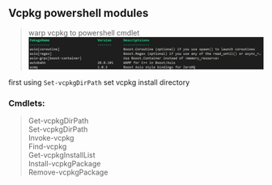 ## Vcpkg powershell modules
> warp vcpkg to powershell cmdlet
> ![img](img/Screenshot%202023-01-02%20152739.jpg)

first using ```Set-vcpkgDirPath``` set vcpkg install directory

### Cmdlets:
> Get-vcpkgDirPath</br>
> Set-vcpkgDirPath</br>
> Invoke-vcpkg</br>
> Find-vcpkg</br>
> Get-vcpkgInstallList</br>
> Install-vcpkgPackage</br>
> Remove-vcpkgPackage</br>